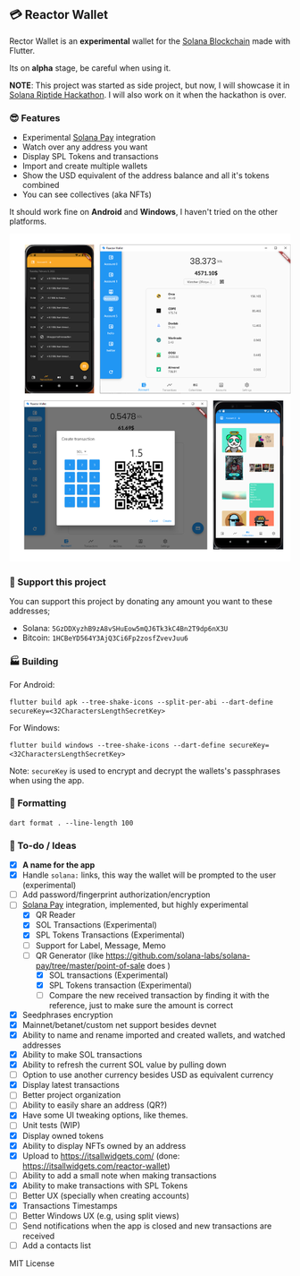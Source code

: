 ## 💳 Reactor Wallet

Rector Wallet is an **experimental** wallet for the [Solana Blockchain](https://solana.com) made with Flutter.

Its on **alpha** stage, be careful when using it.

**NOTE**: This project was started as side project, but now, I will showcase it in [Solana Riptide Hackathon](https://solana.com/riptide). I will also work on it when the hackathon is over.

### 😎 Features
- Experimental [Solana Pay](https://solanapay.com) integration
- Watch over any address you want
- Display SPL Tokens and transactions
- Import and create multiple wallets
- Show the USD equivalent of the address balance and all it's tokens combined
- You can see collectives (aka NFTs)

It should work fine on **Android** and **Windows**, I haven't tried on the other platforms.

![Example screenshot](screenshot.png)

### 🎉 Support this project
You can support this project by donating any amount you want to these addresses;

- Solana: `5GzDDXyzhB9zA8vSHuEow5mQJ6Tk3kC4Bn2T9dp6nX3U`
- Bitcoin: `1HCBeYD564Y3AjQ3Ci6Fp2zosfZvevJuu6`

### 🏭 Building

For Android:
```
flutter build apk --tree-shake-icons --split-per-abi --dart-define secureKey=<32CharactersLengthSecretKey>
```

For Windows:
```
flutter build windows --tree-shake-icons --dart-define secureKey=<32CharactersLengthSecretKey>
```

Note: `secureKey` is used to encrypt and decrypt the wallets's passphrases when using the app.

### 📝 Formatting
```
dart format . --line-length 100
```

### 🤔 To-do / Ideas
- [x] **A name for the app**
- [x] Handle `solana:` links, this way the wallet will be prompted to the user (experimental)
- [ ] Add password/fingerprint authorization/encryption
- [ ] [Solana Pay](https://solana-pay-docs.vercel.app/core/wallet-integration) integration, implemented, but highly experimental
    - [x] QR Reader
    - [x] SOL Transactions (Experimental)
    - [x] SPL Tokens Transactions (Experimental)
    - [ ] Support for Label, Message, Memo
    - [ ] QR Generator (like https://github.com/solana-labs/solana-pay/tree/master/point-of-sale does )
        - [x] SOL transactions (Experimental)
        - [x] SPL Tokens transaction (Experimental)
        - [ ] Compare the new received transaction by finding it with the reference, just to make sure the amount is correct
- [x] Seedphrases encryption
- [x] Mainnet/betanet/custom net support besides devnet
- [x] Ability to name and rename imported and created wallets, and watched addresses
- [x] Ability to make SOL transactions
- [x] Ability to refresh the current SOL value by pulling down
- [ ] Option to use another currency besides USD as equivalent currency
- [x] Display latest transactions
- [ ] Better project organization
- [ ] Ability to easily share an address (QR?)
- [x] Have some UI tweaking options, like themes.
- [ ] Unit tests (WIP)
- [x] Display owned tokens
- [x] Ability to display NFTs owned by an address 
- [x] Upload to https://itsallwidgets.com/ (done: https://itsallwidgets.com/reactor-wallet)
- [ ] Ability to add a small note when making transactions
- [x] Ability to make transactions with SPL Tokens
- [ ] Better UX (specially when creating accounts)
- [x] Transactions Timestamps
- [ ] Better Windows UX (e.g, using split views)
- [ ] Send notifications when the app is closed and new transactions are received
- [ ] Add a contacts list

MIT License
